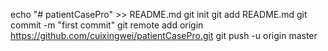 echo "# patientCasePro" >> README.md
git init
git add README.md
git commit -m "first commit"
git remote add origin https://github.com/cuixingwei/patientCasePro.git
git push -u origin master

